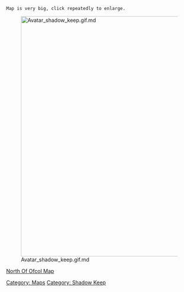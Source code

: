 `Map is very big, click repeatedly to enlarge.`

<figure>
<img src="Avatar_shadow_keep.gif.md" title="Avatar_shadow_keep.gif.md"
width="650" alt="Avatar_shadow_keep.gif.md" />
<figcaption aria-hidden="true">Avatar_shadow_keep.gif.md</figcaption>
</figure>

[North Of Ofcol Map](North_Of_Ofcol_Map "wikilink")

[Category: Maps](Category:_Maps "wikilink") [Category: Shadow
Keep](Category:_Shadow_Keep "wikilink")
